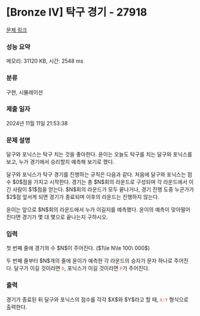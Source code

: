 # [Bronze IV] 탁구 경기 - 27918 

[문제 링크](https://www.acmicpc.net/problem/27918) 

### 성능 요약

메모리: 31120 KB, 시간: 2548 ms

### 분류

구현, 시뮬레이션

### 제출 일자

2024년 11월 11일 21:53:38

### 문제 설명

<p>달구와 포닉스는 탁구 치는 것을 좋아한다. 윤이는 오늘도 탁구를 치는 달구와 포닉스를 보고, 누가 경기에서 승리할지 예측해 보기로 했다.</p>

<p>달구와 포닉스가 탁구 경기를 진행하는 규칙은 다음과 같다. 처음에 달구와 포닉스는 점수 $0$점을 가지고 시작한다. 경기는 총 $N$회의 라운드로 구성되며 각 라운드에서 이긴 사람이 $1$점을 얻는다. $N$회의 라운드가 모두 끝나거나, 경기 진행 도중 누군가가 $2$점 앞서게 되면 경기가 종료되며 이후의 라운드는 진행하지 않는다.</p>

<p>윤이는 앞으로 $N$회의 라운드에서 누가 이길지를 예측했다. 윤이의 예측이 맞아떨어진다면 경기가 몇 대 몇으로 끝나는지 구하시오.</p>

### 입력 

 <p>첫 번째 줄에 경기의 수 $N$이 주어진다. ($1\le N\le 100\ 000$)</p>

<p>두 번째 줄부터 $N$개의 줄에 윤이가 예측한 각 라운드의 승자가 문자 하나로 주어진다. 달구가 이길 것이라면 <span style="color:#e74c3c;"><code>D</code></span>, 포닉스가 이길 것이라면 <span style="color:#e74c3c;"><code>P</code></span>가 주어진다.</p>

### 출력 

 <p>경기가 종료된 뒤 달구와 포닉스의 점수를 각각 $X$와 $Y$라고 할 때, <span style="color:#e74c3c;"><code>X:Y</code></span> 형식으로 출력한다.</p>

